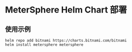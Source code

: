 # MeterSphere Helm Chart 部署

## 使用示例
```
helm repo add bitnami https://charts.bitnami.com/bitnami
helm install metersphere metersphere
```
